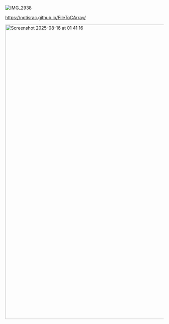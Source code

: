 ![IMG_2938](https://github.com/user-attachments/assets/7037fa13-5e8e-4b24-9787-2620e4612ace)

https://notisrac.github.io/FileToCArray/

<img width="931" height="935" alt="Screenshot 2025-08-16 at 01 41 16" src="https://github.com/user-attachments/assets/15d341de-9e01-4c70-95d3-f5803534c99c" />
